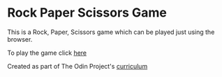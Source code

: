 # Rock Paper Scissors Game

This is a Rock, Paper, Scissors game which can be played just using the browser.

To play the game click [here](https://shourov1.github.io/Rock-Paper-Scissors/)

Created as part of The Odin Project's [curriculum](https://www.theodinproject.com/courses/web-development-101/lessons/rock-paper-scissors)
